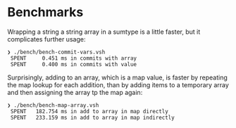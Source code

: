 # Benchmarks

Wrapping a string a string array in a sumtype is a little faster, but it complicates further usage:

    ❯ ./bench/bench-commit-vars.vsh
     SPENT     0.451 ms in commits with array
     SPENT     0.400 ms in commits with value

Surprisingly, adding to an array, which is a map value, is faster by repeating the map lookup for each addition, than by adding items to a temporary array and then assigning the array tp the map again:

    ❯ ./bench/bench-map-array.vsh
     SPENT   182.754 ms in add to array in map directly
     SPENT   233.159 ms in add to array in map indirectly
